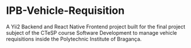 # IPB-Vehicle-Requisition

A Yii2 Backend and React Native Frontend project built for the final project subject of the
CTeSP course Software Development to manage vehicle requisitions inside the Polytechnic Institute of Bragança.
